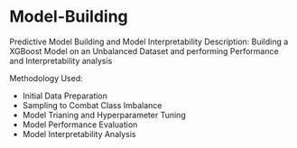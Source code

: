 # Model-Building

Predictive Model Building and Model Interpretability 
  Description: Building a XGBoost Model on an Unbalanced Dataset and performing Performance and Interpretability analysis
  
Methodology Used:
 - Initial Data Preparation
 - Sampling to Combat Class Imbalance
 - Model Trianing and Hyperparameter Tuning
 - Model Performance Evaluation
 - Model Interpretability Analysis
